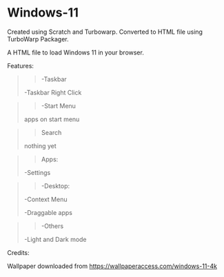 # Windows-11
Created using Scratch and Turbowarp. 
Converted to HTML file using TurboWarp Packager.

A HTML file to load Windows 11 in your browser.

Features:

>>-Taskbar
>
>-Taskbar Right Click

>>-Start Menu
>
>apps on start menu

>>Search
>
>nothing yet

>>Apps:
>
>-Settings

>>-Desktop:
>
>-Context Menu
>
>-Draggable apps

>>-Others
>
>-Light and Dark mode

Credits:

Wallpaper downloaded from https://wallpaperaccess.com/windows-11-4k
